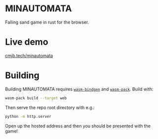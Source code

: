 # MINAUTOMATA

Falling sand game in rust for the browser.

# Live demo

[cmjb.tech/minautomata](https://cmjb.tech/minautomata)

# Building

Building MINAUTOMATA requires [`wasm-bindgen`](https://rustwasm.github.io/wasm-bindgen/) and [`wasm-pack`](https://rustwasm.github.io/docs/wasm-pack/). Build with:
```bash
wasm-pack build --target web
```

Then serve the repo root directory with e.g.:
```bash
python -m http.server
```

Open up the hosted address and then you should be presented with the game!